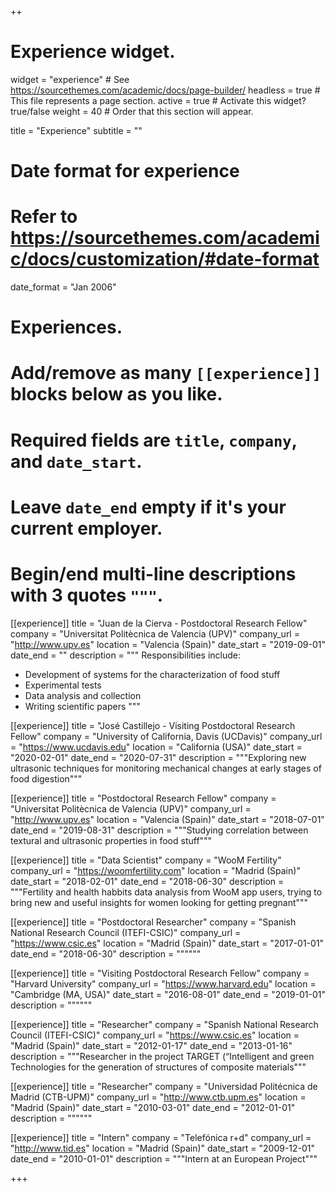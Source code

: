 ++
# Experience widget.
widget = "experience"  # See https://sourcethemes.com/academic/docs/page-builder/
headless = true  # This file represents a page section.
active = true  # Activate this widget? true/false
weight = 40  # Order that this section will appear.

title = "Experience"
subtitle = ""

# Date format for experience
#   Refer to https://sourcethemes.com/academic/docs/customization/#date-format
date_format = "Jan 2006"

# Experiences.
#   Add/remove as many `[[experience]]` blocks below as you like.
#   Required fields are `title`, `company`, and `date_start`.
#   Leave `date_end` empty if it's your current employer.
#   Begin/end multi-line descriptions with 3 quotes `"""`.
[[experience]]
  title = "Juan de la Cierva - Postdoctoral Research Fellow"
  company = "Universitat Politècnica de Valencia (UPV)"
  company_url = "http://www.upv.es"
  location = "Valencia (Spain)"
  date_start = "2019-09-01"
  date_end = ""
  description = """
  Responsibilities include:
  
  * Development of systems for the characterization of food stuff
  * Experimental tests
  * Data analysis and collection
  * Writing scientific papers
  """

[[experience]]
  title = "José Castillejo - Visiting Postdoctoral Research Fellow"
  company = "University of California, Davis (UCDavis)"
  company_url = "https://www.ucdavis.edu"
  location = "California (USA)"
  date_start = "2020-02-01"
  date_end = "2020-07-31"
  description = """Exploring new ultrasonic techniques for monitoring mechanical changes at early stages of food digestion"""
  
 [[experience]]
  title = "Postdoctoral Research Fellow"
  company = "Universitat Politècnica de Valencia (UPV)"
  company_url = "http://www.upv.es"
  location = "Valencia (Spain)"
  date_start = "2018-07-01"
  date_end = "2019-08-31"
  description = """Studying correlation between textural and ultrasonic properties in food stuff"""
  
 [[experience]]
  title = "Data Scientist"
  company = "WooM Fertility"
  company_url = "https://woomfertility.com"
  location = "Madrid (Spain)"
  date_start = "2018-02-01"
  date_end = "2018-06-30"
  description = """Fertility and health habbits data analysis from WooM app users, trying to bring new and useful insights for women looking for getting pregnant"""
  
 [[experience]]
  title = "Postdoctoral Researcher"
  company = "Spanish National Research Council (ITEFI-CSIC)"
  company_url = "https://www.csic.es"
  location = "Madrid (Spain)"
  date_start = "2017-01-01"
  date_end = "2018-06-30"
  description = """"""
  
 [[experience]]
  title = "Visiting Postdoctoral Research Fellow"
  company = "Harvard University"
  company_url = "https://www.harvard.edu"
  location = "Cambridge (MA, USA)"
  date_start = "2016-08-01"
  date_end = "2019-01-01"
  description = """"""
  
 [[experience]]
  title = "Researcher"
  company = "Spanish National Research Council (ITEFI-CSIC)"
  company_url = "https://www.csic.es"
  location = "Madrid (Spain)"
  date_start = "2012-01-17"
  date_end = "2013-01-16"
  description = """Researcher in the project TARGET (“Intelligent and green Technologies for the generation of  structures of composite materials"""
  
 [[experience]]
  title = "Researcher"
  company = "Universidad Politécnica de Madrid (CTB-UPM)"
  company_url = "http://www.ctb.upm.es"
  location = "Madrid (Spain)"
  date_start = "2010-03-01"
  date_end = "2012-01-01"
  description = """"""
  
 [[experience]]
  title = "Intern"
  company = "Telefónica r+d"
  company_url = "http://www.tid.es"
  location = "Madrid (Spain)"
  date_start = "2009-12-01"
  date_end = "2010-01-01"
  description = """Intern at an European Project"""

+++
